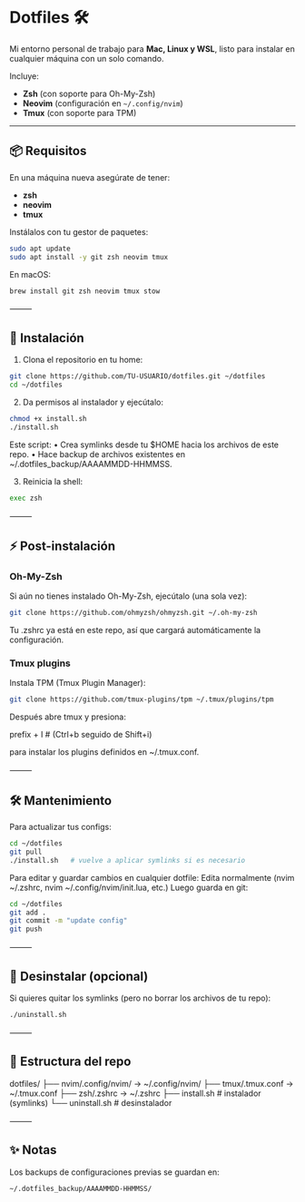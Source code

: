 # Dotfiles 🛠️

Mi entorno personal de trabajo para **Mac, Linux y WSL**, listo para instalar en cualquier máquina con un solo comando.

Incluye:
- **Zsh** (con soporte para Oh-My-Zsh)
- **Neovim** (configuración en `~/.config/nvim`)
- **Tmux** (con soporte para TPM)

---

## 📦 Requisitos

En una máquina nueva asegúrate de tener:

- **zsh**
- **neovim**
- **tmux**

Instálalos con tu gestor de paquetes:

```bash
sudo apt update
sudo apt install -y git zsh neovim tmux
```
En macOS:
```bash
brew install git zsh neovim tmux stow
```

⸻

## 🚀 Instalación
	
1.	Clona el repositorio en tu home:

```bash
git clone https://github.com/TU-USUARIO/dotfiles.git ~/dotfiles
cd ~/dotfiles
```
2.	Da permisos al instalador y ejecútalo:

```bash
chmod +x install.sh
./install.sh
```
Este script:
	•	Crea symlinks desde tu $HOME hacia los archivos de este repo.
	•	Hace backup de archivos existentes en ~/.dotfiles_backup/AAAAMMDD-HHMMSS.

3.	Reinicia la shell:

```bash
exec zsh
```

⸻

## ⚡ Post-instalación

### Oh-My-Zsh

Si aún no tienes instalado Oh-My-Zsh, ejecútalo (una sola vez):

```bash
git clone https://github.com/ohmyzsh/ohmyzsh.git ~/.oh-my-zsh
```

Tu .zshrc ya está en este repo, así que cargará automáticamente la configuración.

### Tmux plugins

Instala TPM (Tmux Plugin Manager):
```bash
git clone https://github.com/tmux-plugins/tpm ~/.tmux/plugins/tpm
```
Después abre tmux y presiona:

prefix + I    # (Ctrl+b seguido de Shift+i)

para instalar los plugins definidos en ~/.tmux.conf.

⸻

## 🛠️ Mantenimiento
Para actualizar tus configs:
```bash
cd ~/dotfiles
git pull
./install.sh   # vuelve a aplicar symlinks si es necesario
```

Para editar y guardar cambios en cualquier dotfile:
Edita normalmente (nvim ~/.zshrc, nvim ~/.config/nvim/init.lua, etc.)
Luego guarda en git:
```bash
cd ~/dotfiles
git add .
git commit -m "update config"
git push
```
⸻

## 🔄 Desinstalar (opcional)

Si quieres quitar los symlinks (pero no borrar los archivos de tu repo):

```bash
./uninstall.sh
```
⸻

## 📂 Estructura del repo

dotfiles/
├── nvim/.config/nvim/      → ~/.config/nvim/
├── tmux/.tmux.conf         → ~/.tmux.conf
├── zsh/.zshrc              → ~/.zshrc
├── install.sh              # instalador (symlinks)
└── uninstall.sh            # desinstalador


⸻

## ✨ Notas

Los backups de configuraciones previas se guardan en:
```bash
~/.dotfiles_backup/AAAAMMDD-HHMMSS/
```

